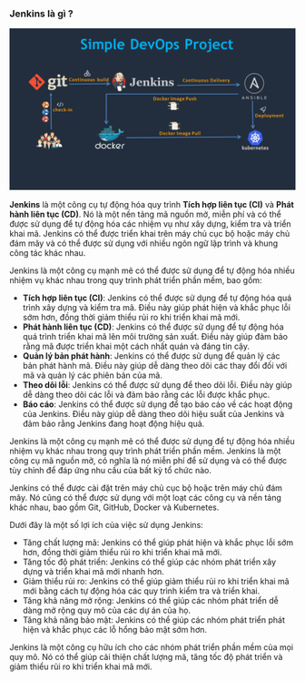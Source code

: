 ### Jenkins là gì ?

![img](../Image/Jenkins-Devops.png)

**Jenkins** là một công cụ tự động hóa quy trình **Tích hợp liên tục (CI)** và **Phát hành liên tục (CD)**. Nó là một nền tảng mã nguồn mở, miễn phí và có thể được sử dụng để tự động hóa các nhiệm vụ như xây dựng, kiểm tra và triển khai mã. Jenkins có thể được triển khai trên máy chủ cục bộ hoặc máy chủ đám mây và có thể được sử dụng với nhiều ngôn ngữ lập trình và khung công tác khác nhau.

Jenkins là một công cụ mạnh mẽ có thể được sử dụng để tự động hóa nhiều nhiệm vụ khác nhau trong quy trình phát triển phần mềm, bao gồm:

- **Tích hợp liên tục (CI)**: Jenkins có thể được sử dụng để tự động hóa quá trình xây dựng và kiểm tra mã. Điều này giúp phát hiện và khắc phục lỗi sớm hơn, đồng thời giảm thiểu rủi ro khi triển khai mã mới.
- **Phát hành liên tục (CD)**: Jenkins có thể được sử dụng để tự động hóa quá trình triển khai mã lên môi trường sản xuất. Điều này giúp đảm bảo rằng mã được triển khai một cách nhất quán và đáng tin cậy.
- **Quản lý bản phát hành**: Jenkins có thể được sử dụng để quản lý các bản phát hành mã. Điều này giúp dễ dàng theo dõi các thay đổi đối với mã và quản lý các phiên bản của mã.
- **Theo dõi lỗi**: Jenkins có thể được sử dụng để theo dõi lỗi. Điều này giúp dễ dàng theo dõi các lỗi và đảm bảo rằng các lỗi được khắc phục.
- **Báo cáo**: Jenkins có thể được sử dụng để tạo báo cáo về các hoạt động của Jenkins. Điều này giúp dễ dàng theo dõi hiệu suất của Jenkins và đảm bảo rằng Jenkins đang hoạt động hiệu quả.

Jenkins là một công cụ mạnh mẽ có thể được sử dụng để tự động hóa nhiều nhiệm vụ khác nhau trong quy trình phát triển phần mềm. Jenkins là một công cụ mã nguồn mở, có nghĩa là nó miễn phí để sử dụng và có thể được tùy chỉnh để đáp ứng nhu cầu của bất kỳ tổ chức nào.

Jenkins có thể được cài đặt trên máy chủ cục bộ hoặc trên máy chủ đám mây. Nó cũng có thể được sử dụng với một loạt các công cụ và nền tảng khác nhau, bao gồm Git, GitHub, Docker và Kubernetes.

Dưới đây là một số lợi ích của việc sử dụng Jenkins:

- Tăng chất lượng mã: Jenkins có thể giúp phát hiện và khắc phục lỗi sớm hơn, đồng thời giảm thiểu rủi ro khi triển khai mã mới.
- Tăng tốc độ phát triển: Jenkins có thể giúp các nhóm phát triển xây dựng và triển khai mã mới nhanh hơn.
- Giảm thiểu rủi ro: Jenkins có thể giúp giảm thiểu rủi ro khi triển khai mã mới bằng cách tự động hóa các quy trình kiểm tra và triển khai.
- Tăng khả năng mở rộng: Jenkins có thể giúp các nhóm phát triển dễ dàng mở rộng quy mô của các dự án của họ.
- Tăng khả năng bảo mật: Jenkins có thể giúp các nhóm phát triển phát hiện và khắc phục các lỗ hổng bảo mật sớm hơn.

Jenkins là một công cụ hữu ích cho các nhóm phát triển phần mềm của mọi quy mô. Nó có thể giúp cải thiện chất lượng mã, tăng tốc độ phát triển và giảm thiểu rủi ro khi triển khai mã mới.